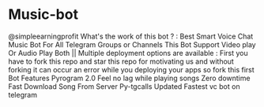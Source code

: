 # Music-bot
@simpleearningprofit
What's the work of this bot ? :
Best Smart Voice Chat Music Bot For All Telegram Groups or Channels This Bot Support Video play Or Audio Play Both ||
Multiple deployment options are available :
First you have to fork this repo and star this repo for motivating us and without forking it can occur an error while you deploying your apps so fork this first
Bot Features
Pyrogram 2.0
Feel no lag while playing songs
Zero downtime
Fast Download Song From Server
Py-tgcalls Updated
Fastest vc bot on telegram
